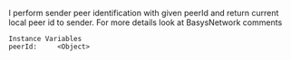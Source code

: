 I perform sender peer identification with given peerId and return current local peer id to sender.
For more details look at BasysNetwork comments

    Instance Variables
	peerId:		<Object>